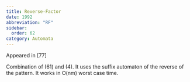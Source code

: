 ```yaml
---
title: Reverse-Factor
date: 1992
abbreviation: "RF"
sidebar:
  order: 62
category: Automata
---
```


Appeared in [77]

Combination of (61) and (4). It uses the suffix automaton of the reverse of the pattern. It works in O(nm) worst case time.
